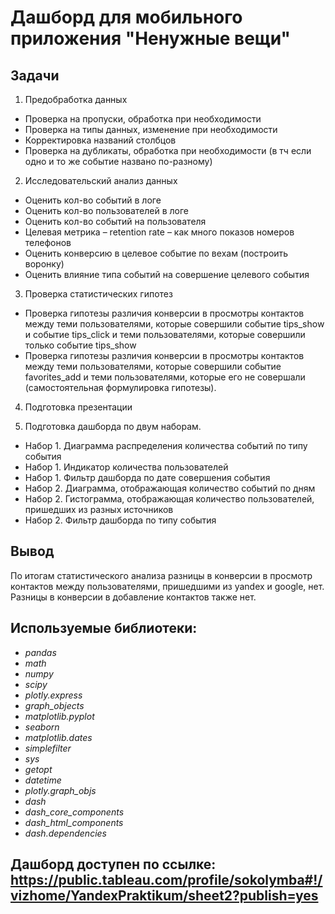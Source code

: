 # Дашборд для мобильного приложения "Ненужные вещи"

## Задачи

1. Предобработка данных 
- Проверка на пропуски, обработка при необходимости 
- Проверка на типы данных, изменение при необходимости 
- Корректировка названий столбцов 
- Проверка на дубликаты, обработка при необходимости (в тч если одно и то же событие названо по-разному) 

2. Исследовательский анализ данных 
- Оценить кол-во событий в логе 
- Оценить кол-во пользователей в логе 
- Оценить кол-во событий на пользователя 
- Целевая метрика – retention rate – как много показов номеров телефонов 
- Оценить конверсию в целевое событие по вехам (построить воронку) 
- Оценить влияние типа событий на совершение целевого события 

3. Проверка статистических гипотез 
- Проверка гипотезы различия конверсии в просмотры контактов между теми пользователями, которые совершили событие tips_show и событие tips_click и теми пользователями, которые совершили только событие tips_show 
- Проверка гипотезы различия конверсии в просмотры контактов между теми пользователями, которые совершили событие favorites_add и теми пользователями, которые его не совершали (самостоятельная формулировка гипотезы). 

4. Подготовка презентации 

5. Подготовка дашборда по двум наборам. 
- Набор 1. Диаграмма распределения количества событий по типу события 
- Набор 1. Индикатор количества пользователей 
- Набор 1. Фильтр дашборда по дате совершения события 
- Набор 2. Диаграмма, отображающая количество событий по дням 
- Набор 2. Гистограмма, отображающая количество пользователей, пришедших из разных источников 
- Набор 2. Фильтр дашборда по типу события

## Вывод
По итогам статистического анализа разницы в конверсии в просмотр контактов между пользователями, пришедшими из yandex и google, нет. Разницы в конверсии в добавление контактов также нет. 

## Используемые библиотеки:

- *pandas*
- *math*
- *numpy*
- *scipy*
- *plotly.express*
- *graph_objects*
- *matplotlib.pyplot*
- *seaborn*
- *matplotlib.dates*
- *simplefilter*
- *sys*
- *getopt*
- *datetime*
- *plotly.graph_objs*
- *dash*
- *dash_core_components*
- *dash_html_components*
- *dash.dependencies*

## Дашборд доступен по ссылке: https://public.tableau.com/profile/sokolymba#!/vizhome/YandexPraktikum/sheet2?publish=yes
